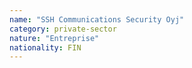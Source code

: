 ```yaml
---
name: "SSH Communications Security Oyj"
category: private-sector
nature: "Entreprise"
nationality: FIN
---
```

